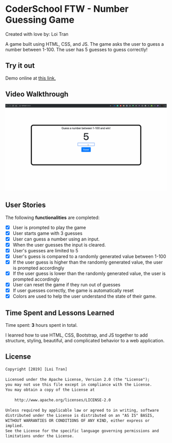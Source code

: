 # CoderSchool FTW -  Number Guessing Game

Created with love by: Loi Tran

A game built using HTML, CSS, and JS. The game asks the user to guess a number between 1-100. The user has 5 guesses to guess correctly!

## Try it out

Demo online at [this link.](https://festive-thompson-5eeb3f.netlify.com/)

## Video Walkthrough

![Demo](./NumberGuessing.gif)

## User Stories

The following **functionalities** are completed:

* [x] User is prompted to play the game
* [x] User starts game with 3 guesses
* [x] User can guess a number using an input.
* [x] When the user guesses the input is cleared.
* [x] User's guesses are limited to 5
* [x] User's guess is compared to a randomly generated value between 1-100
* [x] If the user guess is higher than the randomly generated value, the user is prompted accordingly
* [x] If the user guess is lower than the randomly generated value, the user is prompted accordingly
* [x] User can reset the game if they run out of guesses
* [x] If user guesses correctly, the game is automatically reset
* [x] Colors are used to help the user understand the state of their game.

## Time Spent and Lessons Learned

Time spent: **3** hours spent in total.

I leanred how to use HTML, CSS, Bootstrap, and JS together to add structure, styling, beautiful, and complicated behavior to a web application.

## License

    Copyright [2019] [Loi Tran]

    Licensed under the Apache License, Version 2.0 (the "License");
    you may not use this file except in compliance with the License.
    You may obtain a copy of the License at

        http://www.apache.org/licenses/LICENSE-2.0

    Unless required by applicable law or agreed to in writing, software
    distributed under the License is distributed on an "AS IS" BASIS,
    WITHOUT WARRANTIES OR CONDITIONS OF ANY KIND, either express or implied.
    See the License for the specific language governing permissions and
    limitations under the License.

